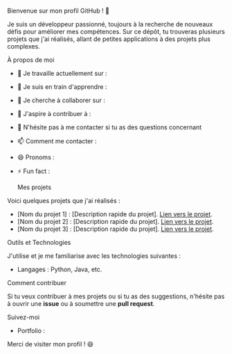 Bienvenue sur mon profil GitHub ! 👋

Je suis un développeur passionné, toujours à la recherche de nouveaux défis pour améliorer mes compétences. Sur ce dépôt, tu trouveras plusieurs projets que j'ai réalisés, allant de petites applications à des projets plus complexes.

 À propos de moi

- 🔭 Je travaille actuellement sur : 
- 🌱 Je suis en train d'apprendre : 
- 👯 Je cherche à collaborer sur : 
- 🤔 J'aspire à contribuer à : 
- 💬 N'hésite pas à me contacter si tu as des questions concernant 
- 📫 Comment me contacter : 
- 😄 Pronoms : 
- ⚡ Fun fact : 

  Mes projets

Voici quelques projets que j'ai réalisés :

- [Nom du projet 1] : [Description rapide du projet]. [Lien vers le projet](lien).
- [Nom du projet 2] : [Description rapide du projet]. [Lien vers le projet](lien).
- [Nom du projet 3] : [Description rapide du projet]. [Lien vers le projet](lien).

 Outils et Technologies

J'utilise et je me familiarise avec les technologies suivantes :

- Langages : Python, Java, etc.

 Comment contribuer

Si tu veux contribuer à mes projets ou si tu as des suggestions, n'hésite pas à ouvrir une **issue** ou à soumettre une **pull request**.

 Suivez-moi
 
- Portfolio : 

Merci de visiter mon profil ! 😄
 
